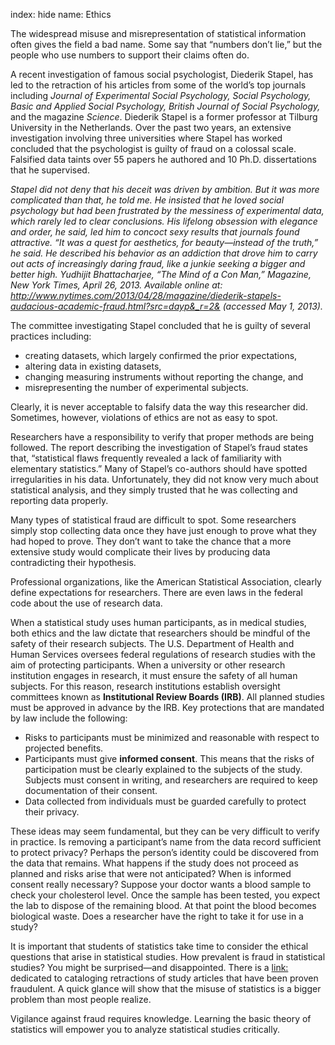 index: hide
name: Ethics

The widespread misuse and misrepresentation of statistical information often gives the field a bad name. Some say that “numbers don’t lie,” but the people who use numbers to support their claims often do.

A recent investigation of famous social psychologist, Diederik Stapel, has led to the retraction of his articles from some of the world’s top journals including  *Journal of Experimental Social Psychology, Social Psychology, Basic and Applied Social Psychology, British Journal of Social Psychology,* and the magazine  *Science*. Diederik Stapel is a former professor at Tilburg University in the Netherlands. Over the past two years, an extensive investigation involving three universities where Stapel has worked concluded that the psychologist is guilty of fraud on a colossal scale. Falsified data taints over 55 papers he authored and 10 Ph.D. dissertations that he supervised.

 *Stapel did not deny that his deceit was driven by ambition. But it was more complicated than that, he told me. He insisted that he loved social psychology but had been frustrated by the messiness of experimental data, which rarely led to clear conclusions. His lifelong obsession with elegance and order, he said, led him to concoct sexy results that journals found attractive. “It was a quest for aesthetics, for beauty—instead of the truth,” he said. He described his behavior as an addiction that drove him to carry out acts of increasingly daring fraud, like a junkie seeking a bigger and better high.
Yudhijit Bhattacharjee, “The Mind of a Con Man,” Magazine, New York Times, April 26, 2013. Available online at: http://www.nytimes.com/2013/04/28/magazine/diederik-stapels-audacious-academic-fraud.html?src=dayp&_r=2& (accessed May 1, 2013).*

The committee investigating Stapel concluded that he is guilty of several practices including:

  * creating datasets, which largely confirmed the prior expectations,
  * altering data in existing datasets,
  * changing measuring instruments without reporting the change, and
  * misrepresenting the number of experimental subjects.

Clearly, it is never acceptable to falsify data the way this researcher did. Sometimes, however, violations of ethics are not as easy to spot.

Researchers have a responsibility to verify that proper methods are being followed. The report describing the investigation of Stapel’s fraud states that, “statistical flaws frequently revealed a lack of familiarity with elementary statistics.” Many of Stapel’s co-authors should have spotted irregularities in his data. Unfortunately, they did not know very much about statistical analysis, and they simply trusted that he was collecting and reporting data properly.

Many types of statistical fraud are difficult to spot. Some researchers simply stop collecting data once they have just enough to prove what they had hoped to prove. They don’t want to take the chance that a more extensive study would complicate their lives by producing data contradicting their hypothesis.

Professional organizations, like the American Statistical Association, clearly define expectations for researchers. There are even laws in the federal code about the use of research data.

When a statistical study uses human participants, as in medical studies, both ethics and the law dictate that researchers should be mindful of the safety of their research subjects. The U.S. Department of Health and Human Services oversees federal regulations of research studies with the aim of protecting participants. When a university or other research institution engages in research, it must ensure the safety of all human subjects. For this reason, research institutions establish oversight committees known as  **Institutional Review Boards (IRB)**. All planned studies must be approved in advance by the IRB. Key protections that are mandated by law include the following:

  * Risks to participants must be minimized and reasonable with respect to projected benefits.
  * Participants must give  **informed consent**. This means that the risks of participation must be clearly explained to the subjects of the study. Subjects must consent in writing, and researchers are required to keep documentation of their consent.
  * Data collected from individuals must be guarded carefully to protect their privacy.

These ideas may seem fundamental, but they can be very difficult to verify in practice. Is removing a participant’s name from the data record sufficient to protect privacy? Perhaps the person’s identity could be discovered from the data that remains. What happens if the study does not proceed as planned and risks arise that were not anticipated? When is informed consent really necessary? Suppose your doctor wants a blood sample to check your cholesterol level. Once the sample has been tested, you expect the lab to dispose of the remaining blood. At that point the blood becomes biological waste. Does a researcher have the right to take it for use in a study?

It is important that students of statistics take time to consider the ethical questions that arise in statistical studies. How prevalent is fraud in statistical studies? You might be surprised—and disappointed. There is a <link:> dedicated to cataloging retractions of study articles that have been proven fraudulent. A quick glance will show that the misuse of statistics is a bigger problem than most people realize.

Vigilance against fraud requires knowledge. Learning the basic theory of statistics will empower you to analyze statistical studies critically.
